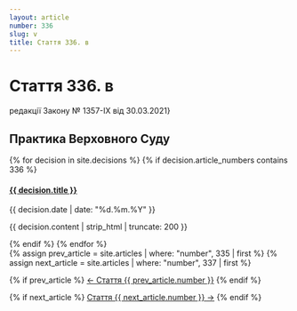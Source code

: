```yaml
---
layout: article
number: 336
slug: v
title: Стаття 336. в
---
```


# Стаття 336. в

редакції Закону № 1357-IX від 30.03.2021}

## Практика Верховного Суду

<div class="decisions-container">
{% for decision in site.decisions %}
  {% if decision.article_numbers contains 336 %}
    <div class="decision-item">
      <h4><a href="{{ decision.url }}">{{ decision.title }}</a></h4>
      <p class="decision-date">{{ decision.date | date: "%d.%m.%Y" }}</p>
      <p class="decision-excerpt">{{ decision.content | strip_html | truncate: 200 }}</p>
    </div>
  {% endif %}
{% endfor %}
</div>

<div class="article-navigation">
  {% assign prev_article = site.articles | where: "number", 335 | first %}
  {% assign next_article = site.articles | where: "number", 337 | first %}
  
  {% if prev_article %}
    <a href="{{ prev_article.url }}" class="prev-article">← Стаття {{ prev_article.number }}</a>
  {% endif %}
  
  {% if next_article %}
    <a href="{{ next_article.url }}" class="next-article">Стаття {{ next_article.number }} →</a>
  {% endif %}
</div>
